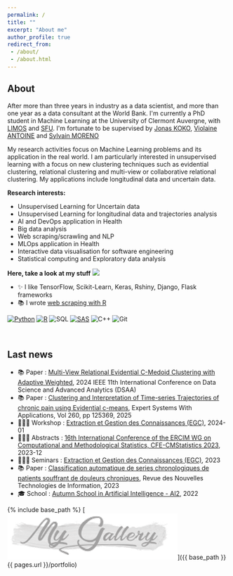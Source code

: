 ```yaml
---
permalink: /
title: ""
excerpt: "About me"
author_profile: true
redirect_from:
 - /about/
 - /about.html
---
```


About
------
After more than three years in industry as a data scientist, and more than one year as a data consultant at the World Bank. I'm currently a PhD student in Machine Learning at the University of Clermont Auvergne, with [LIMOS](https://limos.fr/) and [SFU](https://www.sfu.ca/). I'm fortunate to be supervised by [Jonas KOKO](https://perso.isima.fr/~jokoko/), [ Violaine ANTOINE](https://perso.isima.fr/~viantoin/) and [Sylvain MORENO](https://www.digitalhealthcircle.ca/)

My research activities focus on Machine Learning problems and its application in the real world. I am particularly interested in unsupervised learning with a focus on new clustering techniques such as evidential clustering, relational clustering and multi-view or collaborative relational clustering. My applications include longitudinal data and uncertain data.

**Research interests:**

- Unsupervised Learning for Uncertain data
- Unsupervised Learning for longitudinal data and trajectories analysis
- AI and DevOps application in Health 
- Big data analysis
- Web scraping/scrawling and NLP
- MLOps application in Health
- Interactive data visualisation for software engineering
- Statistical computing and Exploratory data analysis

**Here, take a look at my stuff**  <img src="https://raw.githubusercontent.com/aemmadi/aemmadi/master/wave.gif" width="20px">

- ✨ I like TensorFlow, Scikit-Learn, Keras, Rshiny, Django, Flask frameworks
- 📚  I wrote [web scraping with R](https://www.amazon.fr/dp/B0B6XGTXKP)

[![Python](https://img.shields.io/badge/-programming-black?style=flat-square&logo=python&link=https://github.com/armelsoubeiga)](https://github.com/armelsoubeiga)
[![R](https://img.shields.io/badge/-programming-black?style=flat-square&logo=r&link=https://github.com/armelsoubeiga)](https://github.com/armelsoubeiga)
![SQL](https://img.shields.io/badge/SQL-programming-black?style=flat-square&logo=sql)
[![SAS](https://img.shields.io/badge/SAS-programming-black)](https://github.com/armelsoubeiga)
![C++](https://img.shields.io/badge/-C++-00599C?style=flat-square&logo=c)
![Git](https://img.shields.io/badge/-Git-black?style=flat-square&logo=git)

<br/>

**Last news**
------
- 📚 Paper : [Multi-View Relational Evidential C-Medoid Clustering with Adaptive Weighted](https://armelsoubeiga.github.io/publications/2024-10-06-Multi-View-Relational-Evidential-C-Medoid-Clustering-with-Adaptive-Weighted), 2024 IEEE 11th International Conference on Data Science and Advanced Analytics (DSAA)
- 📚 Paper : [Clustering and Interpretation of Time-series Trajectories of chronic pain using Evidential c-means](https://armelsoubeiga.github.io/publications/2024-09-20-Clustering-and-Interpretation-of-Time-series-rajectories-journalversion), Expert Systems With Applications, Vol 260, pp 125369, 2025
- 👨🏾‍🏫 Workshop : [ Extraction et Gestion des Connaissances (EGC)](https://iutdijon.u-bourgogne.fr/egc2024/), 2024-01
- 👨🏾‍🏫 Abstracts : [ 16th International Conference of the ERCIM WG on Computational and Methodological Statistics, CFE-CMStatistics 2023](https://www.cmstatistics.org/CMStatistics2023/docs/BoA.pdf?20231128014621), 2023-12
- 👨🏾‍🏫 Seminars : [ Extraction et Gestion des Connaissances (EGC)](https://egc2023.sciencesconf.org/), 2023
- 📚 Paper : [Classification automatique de series chronologiques de patients souffrant de douleurs chroniques](https://armelsoubeiga.github.io/publications/2023-01-16-Clustering-ecm-chronic-pain), Revue des Nouvelles Technologies de Information, 2023
- 🎓 School : [Autumn School in Artificial Intelligence - AI2](http://ia2.gdria.fr/autumn-school-in-artificial-intelligence/), 2022


{% include base_path %}
[![](images/porfolio/mygal.PNG)]({{ base_path }}{{ pages.url }}/portfolio)
